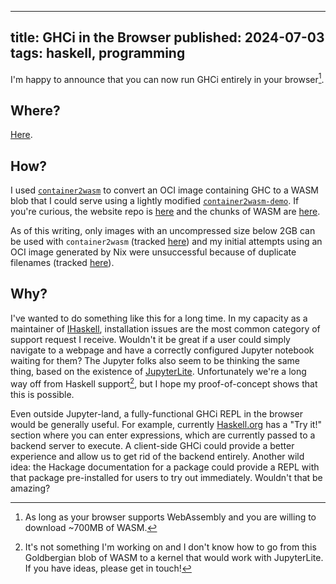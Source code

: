 --------------------------------------------------------------------------------
title: GHCi in the Browser
published: 2024-07-03
tags: haskell, programming
--------------------------------------------------------------------------------

I'm happy to announce that you can now run GHCi entirely in your browser[^1].

## Where?

[Here](https://vaibhavsagar.com/amd64-ghc-wasi-demo).

## How?

I used [`container2wasm`](https://github.com/ktock/container2wasm) to convert
an OCI image containing GHC to a WASM blob that I could serve using a lightly
modified [`container2wasm-demo`](https://github.com/ktock/container2wasm-demo).
If you're curious, the website repo is
[here](https://github.com/vaibhavsagar/amd64-ghc-wasi-demo) and the chunks of
WASM are [here](https://github.com/vaibhavsagar/amd64-ghc-wasi-container).

As of this writing, only images with an uncompressed size below 2GB can be used
with `container2wasm` (tracked
[here](https://github.com/ktock/container2wasm/issues/230)) and my initial
attempts using an OCI image generated by Nix were unsuccessful because of
duplicate filenames (tracked
[here](https://github.com/ktock/container2wasm/issues/263)).

## Why?

I've wanted to do something like this for a long time. In my capacity as
a maintainer of [IHaskell](https://github.com/IHaskell/IHaskell), installation
issues are the most common category of support request I receive. Wouldn't it
be great if a user could simply navigate to a webpage and have a correctly
configured Jupyter notebook waiting for them? The Jupyter folks also seem to be
thinking the same thing, based on the existence of
[JupyterLite](https://jupyterlite.readthedocs.io/en/stable/). Unfortunately
we're a long way off from Haskell support[^2], but I hope my proof-of-concept
shows that this is possible.

Even outside Jupyter-land, a fully-functional GHCi REPL in the browser would be
generally useful. For example, currently
[Haskell.org](https://www.haskell.org/) has a "Try it!" section where you can
enter expressions, which are currently passed to a backend server to execute.
A client-side GHCi could provide a better experience and allow us to get rid of
the backend entirely. Another wild idea: the Hackage documentation for
a package could provide a REPL with that package pre-installed for users to try
out immediately. Wouldn't that be amazing?


[^1]: As long as your browser supports WebAssembly and you are willing to
download ~700MB of WASM.

[^2]: It's not something I'm working on and I don't know how to go from this
Goldbergian blob of WASM to a kernel that would work with JupyterLite. If you
have ideas, please get in touch!
